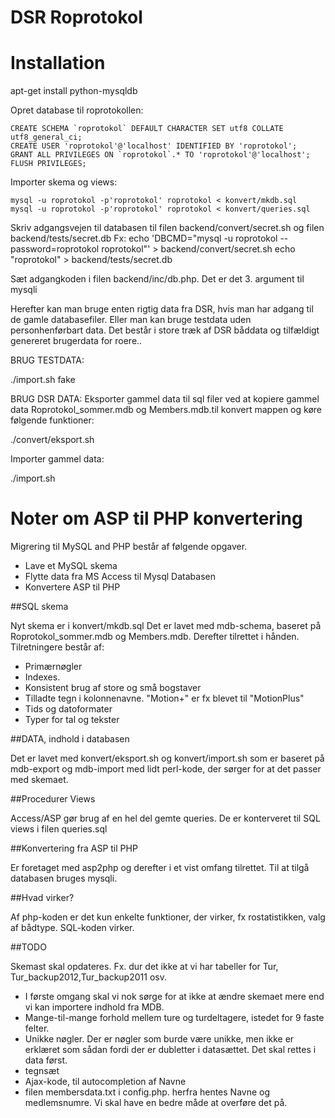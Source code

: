 # DSR Roprotokol

# Installation

apt-get install python-mysqldb
 
Opret database til roprotokollen:

    CREATE SCHEMA `roprotokol` DEFAULT CHARACTER SET utf8 COLLATE utf8_general_ci;
    CREATE USER 'roprotokol'@'localhost' IDENTIFIED BY 'roprotokol';
    GRANT ALL PRIVILEGES ON `roprotokol`.* TO 'roprotokol'@'localhost';
    FLUSH PRIVILEGES;

Importer skema og views:

    mysql -u roprotokol -p'roprotokol' roprotokol < konvert/mkdb.sql
    mysql -u roprotokol -p'roprotokol' roprotokol < konvert/queries.sql

Skriv adgangsvejen til databasen til filen backend/convert/secret.sh og filen backend/tests/secret.db
Fx:
  echo 'DBCMD="mysql -u roprotokol --password=roprotokol roprotokol"' >  backend/convert/secret.sh
  echo "roprotokol" > backend/tests/secret.db


Sæt adgangkoden i filen backend/inc/db.php. Det er det 3. argument til mysqli

Herefter kan man bruge enten rigtig data fra DSR, hvis man har adgang til de gamle databasefiler. Eller man kan bruge testdata uden personhenførbart data. Det består i store træk af DSR båddata og tilfældigt genereret brugerdata for roere..


BRUG TESTDATA:

./import.sh fake


BRUG DSR DATA:
Eksporter gammel data til sql filer ved at kopiere gammel data Roprotokol_sommer.mdb og Members.mdb.til konvert mappen og køre følgende funktioner:

   ./convert/eksport.sh

Importer gammel data:

   ./import.sh

# Noter om ASP til PHP konvertering

Migrering til MySQL and PHP
består af følgende opgaver.

* Lave et MySQL skema
* Flytte data fra MS Access til Mysql Databasen
* Konvertere ASP til PHP

##SQL skema

Nyt skema er i konvert/mkdb.sql
Det er lavet med mdb-schema, baseret på Roprotokol_sommer.mdb og Members.mdb. Derefter tilrettet i hånden. Tilretningere består af:

* Primærnøgler 
* Indexes. 
* Konsistent brug af store og små bogstaver
* Tilladte tegn i kolonnenavne. "Motion+" er fx blevet til "MotionPlus"	     	  
* Tids og datoformater
* Typer for tal og tekster


##DATA, indhold i databasen

Det er lavet med konvert/eksport.sh og konvert/import.sh som er baseret på mdb-export og mdb-import med lidt perl-kode, der sørger for at det passer med skemaet.

##Procedurer Views

Access/ASP gør brug af en hel del gemte queries. De er konterveret til SQL views i filen queries.sql

##Konvertering fra ASP til PHP

Er foretaget med asp2php og derefter i et vist omfang tilrettet.
Til at tilgå databasen bruges mysqli.

##Hvad virker?

Af php-koden er det kun enkelte funktioner, der virker, fx rostatistikken, valg af bådtype.
SQL-koden virker.

##TODO

Skemast skal opdateres. Fx. dur det ikke at vi har tabeller for Tur, Tur_backup2012,Tur_backup2011 osv.
* I første omgang skal vi nok sørge for at ikke at ændre skemaet mere end vi kan importere indhold fra MDB.
* Mange-til-mange forhold mellem ture og turdeltagere, istedet for 9 faste felter.
* Unikke nøgler. Der er nøgler som burde være unikke, men ikke er erklæret som sådan fordi der er dubletter i datasættet. Det skal rettes i data først.
* tegnsæt
* Ajax-kode, til autocompletion af Navne
* filen membersdata.txt i config.php. herfra hentes Navne og medlemsnumre.
  Vi skal have en bedre måde at overføre det på.
